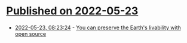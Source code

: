 # [Published on 2022-05-23](index.md)

* [2022-05-23, 08:23:24](https://news.ycombinator.com/item?id=31476516) - [You can preserve the Earth's livability with open source](https://opensustain.tech/blog/you_can_preserve_the_earth_s_livability_with_open_source/)
